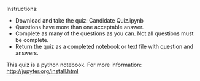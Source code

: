 Instructions:

+ Download and take the quiz: Candidate Quiz.ipynb
+ Questions have more than one acceptable answer.
+ Complete as many of the questions as you can. Not all questions must be complete. 
+ Return the quiz as a completed notebook or text file with question and answers.

This quiz is a python notebook. For more information: http://jupyter.org/install.html
